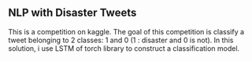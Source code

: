 ## NLP with Disaster Tweets
This is a competition on kaggle. The goal of this competition is classify a tweet belonging to 2 classes: 1 and 0 (1 : disaster and 0 is not). In this solution, i use LSTM of torch library to construct a classification model.

